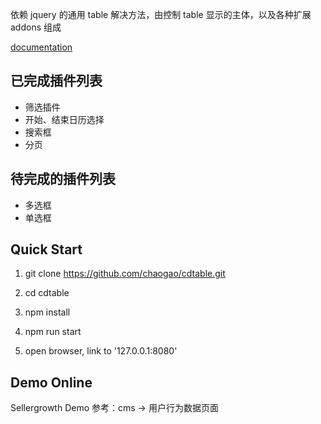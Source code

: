 依赖 jquery 的通用 table 解决方法，由控制 table 显示的主体，以及各种扩展 addons 组成

[documentation](https://chaogao.gitbooks.io/cdtable-book/content/)

## 已完成插件列表

* 筛选插件
* 开始、结束日历选择
* 搜索框
* 分页

## 待完成的插件列表

* 多选框
* 单选框


## Quick Start

1. git clone https://github.com/chaogao/cdtable.git

2. cd cdtable

3. npm install

4. npm run start

5. open browser, link to '127.0.0.1:8080'


## Demo Online

Sellergrowth Demo 参考：cms -> 用户行为数据页面
